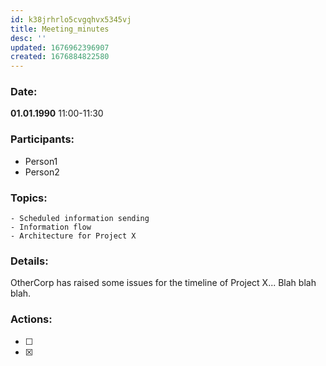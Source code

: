 ```yaml
---
id: k38jrhrlo5cvgqhvx5345vj
title: Meeting_minutes
desc: ''
updated: 1676962396907
created: 1676884822580
---
```

  ### Date:
  **01.01.1990** 11:00-11:30
  
  ### Participants:
  - Person1
  - Person2


  ### Topics:
    - Scheduled information sending
    - Information flow
    - Architecture for Project X
  
  ### Details:
  OtherCorp has raised some issues for the timeline of Project X...
  Blah blah blah.
  
  ### Actions:
  - [ ] 
  - [x] 